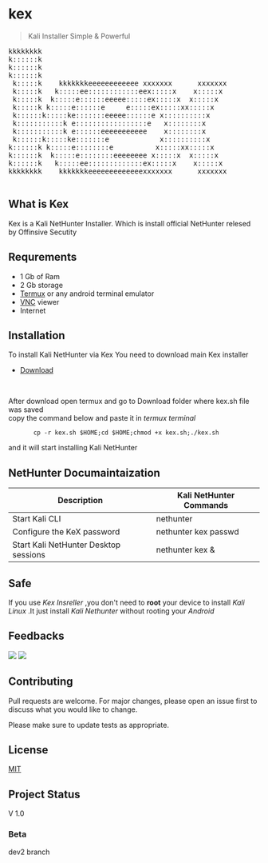 # kex
> Kali Installer Simple & Powerful
<pre>
kkkkkkkk                                                 
k::::::k                                                 
k::::::k                                                 
k::::::k                                                 
 k:::::k    kkkkkkkeeeeeeeeeeee xxxxxxx      xxxxxxx     
 k:::::k   k:::::ee::::::::::::eex:::::x    x:::::x      
 k:::::k  k:::::e::::::eeeee:::::ex:::::x  x:::::x       
 k:::::k k:::::e::::::e     e:::::ex:::::xx:::::x        
 k::::::k:::::ke:::::::eeeee::::::e x::::::::::x         
 k:::::::::::k e:::::::::::::::::e   x::::::::x          
 k:::::::::::k e::::::eeeeeeeeeee    x::::::::x          
 k::::::k:::::ke:::::::e            x::::::::::x         
k::::::k k:::::e::::::::e          x:::::xx:::::x        
k::::::k  k:::::e::::::::eeeeeeee x:::::x  x:::::x       
k::::::k   k:::::ee:::::::::::::ex:::::x    x:::::x      
kkkkkkkk    kkkkkkkeeeeeeeeeeeeexxxxxxx      xxxxxxx     
                                                     
</pre>

## What is Kex
Kex is a Kali NetHunter Installer. Which is install official NetHunter relesed by Offinsive Secutity
## Requrements
+ 1 Gb of Ram
+ 2 Gb storage
+ [Termux](https://play.google.com/store/apps/details?id=com.termux) or any android terminal emulator
+ [VNC](https://play.google.com/store/apps/details?id=com.realvnc.viewer.android) viewer
+ Internet
## Installation
To install Kali NetHunter via Kex You need to download main Kex installer
+ <a href="https://raw.githubusercontent.com/SadhukhanR/kex/main/kex.sh">Download</a>
<br>

After download open termux and go to Download folder where kex.sh file was saved 
<br>
copy the command below and paste it in  *termux terminal*

           cp -r kex.sh $HOME;cd $HOME;chmod +x kex.sh;./kex.sh

and it will start installing Kali NetHunter

## NetHunter Documaintaization
  
| Description | Kali NetHunter Commands | 
|-------------|-------------------------|
| Start Kali CLI        | nethunter            |
| Configure the KeX password | nethunter kex passwd |
| Start Kali NetHunter Desktop sessions| nethunter kex &|


## Safe 
If you use *Kex Insreller* ,you don't need to **root** your device to install *Kali Linux*
.It just install *Kali Nethunter* without rooting your *Android*
## Feedbacks
<a href="mailto:rohit02sadhukhan@pm.me?subject=Hi! R Sadhukhan"><img src="https://img.shields.io/badge/ProtonMail-8B89CC?style=for-the-badge&logo=protonmail&logoColor=white"/></a>
<a href="https://twitter.com/_sadhukhan"><img src="https://img.shields.io/badge/twitter-%231DA1F2.svg?&style=for-the-badge&logo=twitter&logoColor=white" /></a>
## Contributing
Pull requests are welcome. For major changes, please open an issue first to discuss what you would like to change.

Please make sure to update tests as appropriate.

## License
[MIT](https://choosealicense.com/licenses/mit/)
## Project Status
V 1.0
### Beta
dev2 branch
